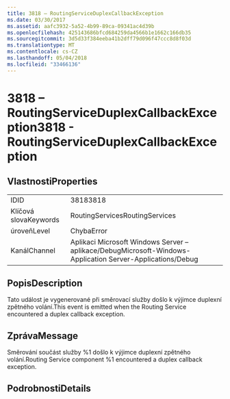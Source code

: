 ```yaml
---
title: 3818 – RoutingServiceDuplexCallbackException
ms.date: 03/30/2017
ms.assetid: aafc3932-5a52-4b99-89ca-09341ac4d39b
ms.openlocfilehash: 425143686bfcd684259da4566b1e1662c166db35
ms.sourcegitcommit: 3d5d33f384eeba41b2dff79d096f47ccc8d8f03d
ms.translationtype: MT
ms.contentlocale: cs-CZ
ms.lasthandoff: 05/04/2018
ms.locfileid: "33466136"
---
```

# <a name="3818---routingserviceduplexcallbackexception"></a><span data-ttu-id="a3fb4-102">3818 – RoutingServiceDuplexCallbackException</span><span class="sxs-lookup"><span data-stu-id="a3fb4-102">3818 - RoutingServiceDuplexCallbackException</span></span>
## <a name="properties"></a><span data-ttu-id="a3fb4-103">Vlastnosti</span><span class="sxs-lookup"><span data-stu-id="a3fb4-103">Properties</span></span>  
  
|||  
|-|-|  
|<span data-ttu-id="a3fb4-104">ID</span><span class="sxs-lookup"><span data-stu-id="a3fb4-104">ID</span></span>|<span data-ttu-id="a3fb4-105">3818</span><span class="sxs-lookup"><span data-stu-id="a3fb4-105">3818</span></span>|  
|<span data-ttu-id="a3fb4-106">Klíčová slova</span><span class="sxs-lookup"><span data-stu-id="a3fb4-106">Keywords</span></span>|<span data-ttu-id="a3fb4-107">RoutingServices</span><span class="sxs-lookup"><span data-stu-id="a3fb4-107">RoutingServices</span></span>|  
|<span data-ttu-id="a3fb4-108">úroveň</span><span class="sxs-lookup"><span data-stu-id="a3fb4-108">Level</span></span>|<span data-ttu-id="a3fb4-109">Chyba</span><span class="sxs-lookup"><span data-stu-id="a3fb4-109">Error</span></span>|  
|<span data-ttu-id="a3fb4-110">Kanál</span><span class="sxs-lookup"><span data-stu-id="a3fb4-110">Channel</span></span>|<span data-ttu-id="a3fb4-111">Aplikaci Microsoft Windows Server – aplikace/Debug</span><span class="sxs-lookup"><span data-stu-id="a3fb4-111">Microsoft-Windows-Application Server-Applications/Debug</span></span>|  
  
## <a name="description"></a><span data-ttu-id="a3fb4-112">Popis</span><span class="sxs-lookup"><span data-stu-id="a3fb4-112">Description</span></span>  
 <span data-ttu-id="a3fb4-113">Tato událost je vygenerované při směrovací služby došlo k výjimce duplexní zpětného volání.</span><span class="sxs-lookup"><span data-stu-id="a3fb4-113">This event is emitted when the Routing Service encountered a duplex callback exception.</span></span>  
  
## <a name="message"></a><span data-ttu-id="a3fb4-114">Zpráva</span><span class="sxs-lookup"><span data-stu-id="a3fb4-114">Message</span></span>  
 <span data-ttu-id="a3fb4-115">Směrování součást služby %1 došlo k výjimce duplexní zpětného volání.</span><span class="sxs-lookup"><span data-stu-id="a3fb4-115">Routing Service component %1 encountered a duplex callback exception.</span></span>  
  
## <a name="details"></a><span data-ttu-id="a3fb4-116">Podrobnosti</span><span class="sxs-lookup"><span data-stu-id="a3fb4-116">Details</span></span>
